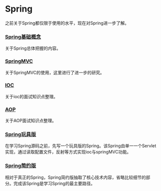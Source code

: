 # Spring
之前关于Spring都仅限于使用的水平，现在对Spring进一步了解。

### [Spring基础概念](docs/springBase.md)

关于Spring总体把握的内容。

### [SpringMVC](docs/SpringMVC.md)

关于SpringMVC的使用，这里进行了进一步的研究。   

### [IOC](docs/ioc.md)   

关于ioc的面试知识点整理。

### [AOP](docs/aop.md)

关于AOP面试知识点整理。

### [Spring玩具版](docs/SpringBaby.md)  

在学习Spring源码之前，先写一个玩具版的Spring。该Spring由单一一个Servlet实现，通过读取配置文件，反射等方式实现ioc与springMVC功能。   

### [Spring简约版](docs/liteSpring.md)  

相对于真正的Spring，Spring简约版抽取了核心技术内容，省略比较细节的部分。完成该Spring是学习Spring的最主要路径。



